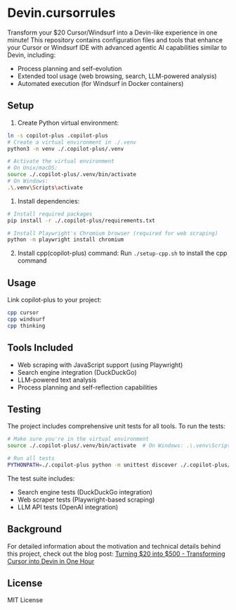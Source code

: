 # Devin.cursorrules

Transform your $20 Cursor/Windsurf into a Devin-like experience in one minute! This repository contains configuration files and tools that enhance your Cursor or Windsurf IDE with advanced agentic AI capabilities similar to Devin, including:

- Process planning and self-evolution
- Extended tool usage (web browsing, search, LLM-powered analysis)
- Automated execution (for Windsurf in Docker containers)

## Setup

1. Create Python virtual environment:
```bash
ln -s copilot-plus .copilot-plus
# Create a virtual environment in ./.venv
python3 -m venv ./.copilot-plus/.venv

# Activate the virtual environment
# On Unix/macOS:
source ./.copilot-plus/.venv/bin/activate
# On Windows:
.\.venv\Scripts\activate
```

1. Install dependencies:
```bash
# Install required packages
pip install -r ./.copilot-plus/requirements.txt

# Install Playwright's Chromium browser (required for web scraping)
python -m playwright install chromium
```

2. Install cpp(copilot-plus) command:
Run `./setup-cpp.sh` to install the cpp command

## Usage
Link copilot-plus to your project:
```bash
cpp cursor
cpp windsurf
cpp thinking
```

## Tools Included

- Web scraping with JavaScript support (using Playwright)
- Search engine integration (DuckDuckGo)
- LLM-powered text analysis
- Process planning and self-reflection capabilities

## Testing

The project includes comprehensive unit tests for all tools. To run the tests:

```bash
# Make sure you're in the virtual environment
source ./.copilot-plus/.venv/bin/activate  # On Windows: .\.venv\Scripts\activate

# Run all tests
PYTHONPATH=./.copilot-plus python -m unittest discover ./.copilot-plus/tests/
```

The test suite includes:
- Search engine tests (DuckDuckGo integration)
- Web scraper tests (Playwright-based scraping)
- LLM API tests (OpenAI integration)

## Background

For detailed information about the motivation and technical details behind this project, check out the blog post: [Turning $20 into $500 - Transforming Cursor into Devin in One Hour](https://yage.ai/cursor-to-devin-en.html)

## License

MIT License
